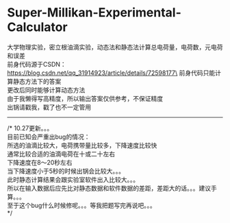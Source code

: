 # Super-Millikan-Experimental-Calculator




大学物理实验，密立根油滴实验，动态法和静态法计算总电荷量，电荷数，元电荷和误差\
前身代码源于CSDN：https://blog.csdn.net/qq_31914923/article/details/72598177\
前身代码只能计算静态方法下的答案\
更改后同时能够计算动态方法\
由于我懒得写高精度，所以输出答案仅供参考，不保证精度\
出锅请戳我，戳了也不一定管用

*** 




/* 
10.27更新。。。\
目前已知会严重出bug的情况：\
    所选的油滴比较大，电荷携带量比较多，下降速度比较快\
    通常比较合适的油滴电荷在十或二十左右\
    下降速度在8～20秒左右\
    当下降速度小于5秒的时候出锅会比较大。。。\
    此时静态计算结果会跟实验室软件出入比较大。。。\
    所以在输入数据后应先比对静态数据和软件数据的差距，差距大的话。。。建议手算。。。\
    至于这个bug什么时候修呢。。。等我把题写完再说吧。。。\
*/


